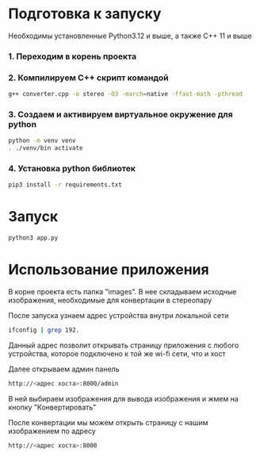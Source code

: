 # Подготовка к запуску
Необходимы установленные Python3.12 и выше, а также C++ 11 и выше

### 1. Переходим в корень проекта

### 2. Компилируем C++ скрипт командой
```bash
g++ converter.cpp -o stereo -O3 -march=native -ffast-math -pthread
```

### 3. Создаем и активируем виртуальное окружение для python
```bash
python -m venv venv
. ./venv/bin activate
```

### 4. Установка python библиотек
```bash
pip3 install -r requirements.txt
```

# Запуск

```bash
python3 app.py
```

# Использование приложения

В корне проекта есть папка "images". В нее складываем исходные изображения, необходимые для конвертации в стереопару

После запуска узнаем адрес устройства внутри локальной сети

```bash
ifconfig | grep 192.
```

Данный адрес позволит открывать страницу приложения с любого устройства, 
которое подключено к той же wi-fi сети, что и хост

Далее открываем админ панель
```bash
http://<адрес хоста>:8000/admin
```

В ней выбираем изображения для вывода изображения и жмем на кнопку "Конвертировать"

После конвертации мы можем открыть страницу с нашим изображением по адресу

```bash
http://<адрес хоста>:8000
```
